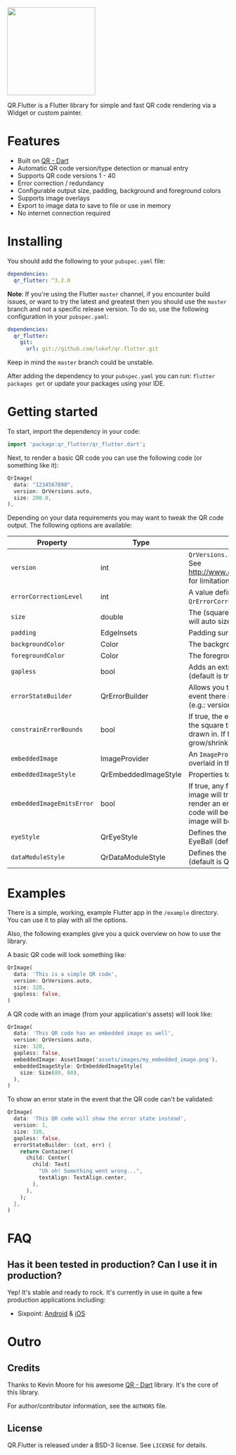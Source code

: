 <img src="https://storage.googleapis.com/product-logos/logo_qr_flutter.png" align="center" width="200">

QR.Flutter is a Flutter library for simple and fast QR code rendering via a Widget or custom painter.

# Features
- Built on [QR - Dart](https://github.com/kevmoo/qr.dart)
- Automatic QR code version/type detection or manual entry 
- Supports QR code versions 1 - 40
- Error correction / redundancy
- Configurable output size, padding, background and foreground colors
- Supports image overlays
- Export to image data to save to file or use in memory
- No internet connection required

# Installing

You should add the following to your `pubspec.yaml` file:

```yaml
dependencies:
  qr_flutter: ^3.2.0
```

**Note**: If you're using the Flutter `master` channel, if you encounter build issues, or want to try the latest and greatest then you should use the `master` branch and not a specific release version. To do so, use the following configuration in your `pubspec.yaml`:
 
```yaml
dependencies:
  qr_flutter:
    git:
      url: git://github.com/lukef/qr.flutter.git
```

Keep in mind the `master` branch could be unstable.

After adding the dependency to your `pubspec.yaml` you can run: `flutter packages get` or update your packages using
your IDE.

# Getting started
To start, import the dependency in your code:

```dart
import 'package:qr_flutter/qr_flutter.dart';
```

Next, to render a basic QR code you can use the following code (or something like it):

```dart
QrImage(
  data: "1234567890",
  version: QrVersions.auto,
  size: 200.0,
),
```

Depending on your data requirements you may want to tweak the QR code output. The following options are available:

| Property | Type | Description |
|----|----|----|
| `version` | int | `QrVersions.auto` or a value between 1 and 40. See http://www.qrcode.com/en/about/version.html for limitations and details. |
| `errorCorrectionLevel` | int | A value defined on `QrErrorCorrectLevel`. e.g.: `QrErrorCorrectLevel.L`. |
| `size` | double | The (square) size of the image. If not given, will auto size using shortest size constraint. |
| `padding` | EdgeInsets | Padding surrounding the QR code data. |
| `backgroundColor` | Color | The background color (default is none). |
| `foregroundColor` | Color | The foreground color (default is black). |
| `gapless` | bool | Adds an extra pixel in size to prevent gaps (default is true). |
| `errorStateBuilder` | QrErrorBuilder | Allows you to show an error state `Widget` in the event there is an error rendering the QR code (e.g.: version is too low, input is too long, etc). |
| `constrainErrorBounds` | bool | If true, the error `Widget` will be constrained to the square that the QR code was going to be drawn in. If false, the error state `Widget` will grow/shrink to whatever size it needs. |
| `embeddedImage` | ImageProvider | An `ImageProvider` that defines an image to be overlaid in the center of the QR code. |
| `embeddedImageStyle` | QrEmbeddedImageStyle | Properties to style the embedded image. |
| `embeddedImageEmitsError` | bool | If true, any failure to load the embedded image will trigger the `errorStateBuilder` or render an empty `Container`. If false, the QR code will be rendered and the embedded image will be ignored. |
| `eyeStyle` | QrEyeStyle | Defines the shape of the EyeFrame and EyeBall (default is QrEyeStyle.square)|
| `dataModuleStyle` | QrDataModuleStyle | Defines the shape of the data modules (default is QrDataModuleStyle.square)|

# Examples

There is a simple, working, example Flutter app in the `/example` directory. You can use it to play with all
the options. 

Also, the following examples give you a quick overview on how to use the library.

A basic QR code will look something like:

```dart
QrImage(
  data: 'This is a simple QR code',
  version: QrVersions.auto,
  size: 320,
  gapless: false,
)
```

A QR code with an image (from your application's assets) will look like:

```dart
QrImage(
  data: 'This QR code has an embedded image as well',
  version: QrVersions.auto,
  size: 320,
  gapless: false,
  embeddedImage: AssetImage('assets/images/my_embedded_image.png'),
  embeddedImageStyle: QrEmbeddedImageStyle(
    size: Size(80, 80),
  ),
)
```

To show an error state in the event that the QR code can't be validated:

```dart
QrImage(
  data: 'This QR code will show the error state instead',
  version: 1,
  size: 320,
  gapless: false,
  errorStateBuilder: (cxt, err) {
    return Container(
      child: Center(
        child: Text(
          "Uh oh! Something went wrong...",
          textAlign: TextAlign.center,
        ),
      ),
    );
  },
)
```



# FAQ
## Has it been tested in production? Can I use it in production?

Yep! It's stable and ready to rock. It's currently in use in quite a few production applications including:
- Sixpoint: [Android](https://play.google.com/store/apps/details?id=com.sixpoint.sixpoint&hl=en_US) & [iOS](https://itunes.apple.com/us/app/sixpoint/id663008674?mt=8) 

# Outro
## Credits
Thanks to Kevin Moore for his awesome [QR - Dart](https://github.com/kevmoo/qr.dart) library. It's the core of this library.

For author/contributor information, see the `AUTHORS` file.

## License

QR.Flutter is released under a BSD-3 license. See `LICENSE` for details.
